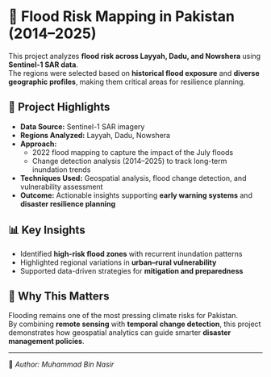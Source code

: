 # 🌊 Flood Risk Mapping in Pakistan (2014–2025)

This project analyzes **flood risk across Layyah, Dadu, and Nowshera** using **Sentinel-1 SAR data**.  
The regions were selected based on **historical flood exposure** and **diverse geographic profiles**, making them critical areas for resilience planning.  

## 📌 Project Highlights
- **Data Source:** Sentinel-1 SAR imagery  
- **Regions Analyzed:** Layyah, Dadu, Nowshera  
- **Approach:**  
  - 2022 flood mapping to capture the impact of the July floods  
  - Change detection analysis (2014–2025) to track long-term inundation trends  
- **Techniques Used:** Geospatial analysis, flood change detection, and vulnerability assessment  
- **Outcome:** Actionable insights supporting **early warning systems** and **disaster resilience planning**  

## 📊 Key Insights
- Identified **high-risk flood zones** with recurrent inundation patterns  
- Highlighted regional variations in **urban–rural vulnerability**  
- Supported data-driven strategies for **mitigation and preparedness**  

## 🚀 Why This Matters
Flooding remains one of the most pressing climate risks for Pakistan.  
By combining **remote sensing** with **temporal change detection**, this project demonstrates how geospatial analytics can guide smarter **disaster management policies**.  

---
🔗 *Author: Muhammad Bin Nasir*  

